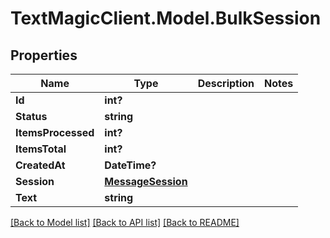 # TextMagicClient.Model.BulkSession
## Properties

Name | Type | Description | Notes
------------ | ------------- | ------------- | -------------
**Id** | **int?** |  | 
**Status** | **string** |  | 
**ItemsProcessed** | **int?** |  | 
**ItemsTotal** | **int?** |  | 
**CreatedAt** | **DateTime?** |  | 
**Session** | [**MessageSession**](MessageSession.md) |  | 
**Text** | **string** |  | 

[[Back to Model list]](../README.md#documentation-for-models) [[Back to API list]](../README.md#documentation-for-api-endpoints) [[Back to README]](../README.md)

